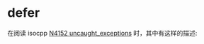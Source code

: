 # defer

在阅读 isocpp [N4152 uncaught_exceptions](https://isocpp.org/files/papers/N4152.pdf) 时，其中有这样的描述:

